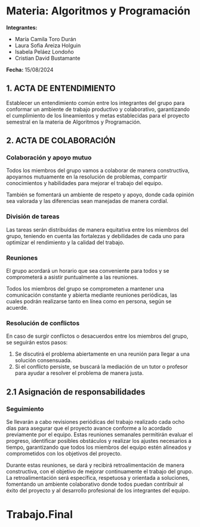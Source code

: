 # Materia: Algoritmos y Programación

**Integrantes:**
- María Camila Toro Durán
- Laura Sofia Areiza Holguin
- Isabela Peláez Londoño
- Cristian David Bustamante

**Fecha:** 15/08/2024

## 1. ACTA DE ENTENDIMIENTO

Establecer un entendimiento común entre los integrantes del grupo para conformar un ambiente de trabajo productivo y colaborativo, garantizando el cumplimiento de los lineamientos y metas establecidas para el proyecto semestral en la materia de Algoritmos y Programación.

## 2. ACTA DE COLABORACIÓN

### Colaboración y apoyo mutuo

Todos los miembros del grupo vamos a colaborar de manera constructiva, apoyarnos mutuamente en la resolución de problemas, compartir conocimientos y habilidades para mejorar el trabajo del equipo.

También se fomentará un ambiente de respeto y apoyo, donde cada opinión sea valorada y las diferencias sean manejadas de manera cordial.

### División de tareas

Las tareas serán distribuidas de manera equitativa entre los miembros del grupo, teniendo en cuenta las fortalezas y debilidades de cada uno para optimizar el rendimiento y la calidad del trabajo.

### Reuniones

El grupo acordará un horario que sea conveniente para todos y se comprometerá a asistir puntualmente a las reuniones.

Todos los miembros del grupo se comprometen a mantener una comunicación constante y abierta mediante reuniones periódicas, las cuales podrán realizarse tanto en línea como en persona, según se acuerde.

### Resolución de conflictos

En caso de surgir conflictos o desacuerdos entre los miembros del grupo, se seguirán estos pasos:

1. Se discutirá el problema abiertamente en una reunión para llegar a una solución consensuada.
2. Si el conflicto persiste, se buscará la mediación de un tutor o profesor para ayudar a resolver el problema de manera justa.

## 2.1 Asignación de responsabilidades

### Seguimiento

Se llevarán a cabo revisiones periódicas del trabajo realizado cada ocho días para asegurar que el proyecto avance conforme a lo acordado previamente por el equipo. Estas reuniones semanales permitirán evaluar el progreso, identificar posibles obstáculos y realizar los ajustes necesarios a tiempo, garantizando que todos los miembros del equipo estén alineados y comprometidos con los objetivos del proyecto.

Durante estas reuniones, se dará y recibirá retroalimentación de manera constructiva, con el objetivo de mejorar continuamente el trabajo del grupo. La retroalimentación será específica, respetuosa y orientada a soluciones, fomentando un ambiente colaborativo donde todos puedan contribuir al éxito del proyecto y al desarrollo profesional de los integrantes del equipo.
# Trabajo.Final
